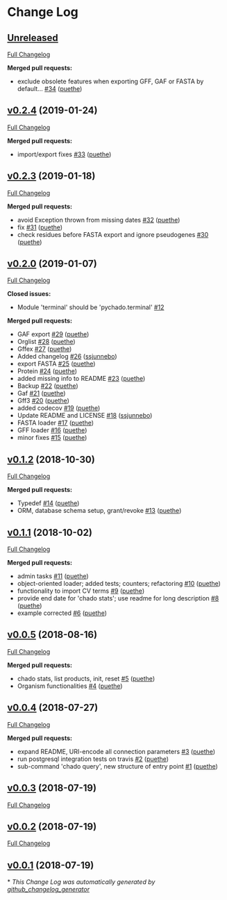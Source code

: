 # Change Log

## [Unreleased](https://github.com/sanger-pathogens/chado-tools/tree/HEAD)

[Full Changelog](https://github.com/sanger-pathogens/chado-tools/compare/v0.2.4...HEAD)

**Merged pull requests:**

- exclude obsolete features when exporting GFF, GAF or FASTA by default… [\#34](https://github.com/sanger-pathogens/chado-tools/pull/34) ([puethe](https://github.com/puethe))

## [v0.2.4](https://github.com/sanger-pathogens/chado-tools/tree/v0.2.4) (2019-01-24)
[Full Changelog](https://github.com/sanger-pathogens/chado-tools/compare/v0.2.3...v0.2.4)

**Merged pull requests:**

- import/export fixes [\#33](https://github.com/sanger-pathogens/chado-tools/pull/33) ([puethe](https://github.com/puethe))

## [v0.2.3](https://github.com/sanger-pathogens/chado-tools/tree/v0.2.3) (2019-01-18)
[Full Changelog](https://github.com/sanger-pathogens/chado-tools/compare/v0.2.0...v0.2.3)

**Merged pull requests:**

- avoid Exception thrown from missing dates [\#32](https://github.com/sanger-pathogens/chado-tools/pull/32) ([puethe](https://github.com/puethe))
- fix [\#31](https://github.com/sanger-pathogens/chado-tools/pull/31) ([puethe](https://github.com/puethe))
- check residues before FASTA export and ignore pseudogenes [\#30](https://github.com/sanger-pathogens/chado-tools/pull/30) ([puethe](https://github.com/puethe))

## [v0.2.0](https://github.com/sanger-pathogens/chado-tools/tree/v0.2.0) (2019-01-07)
[Full Changelog](https://github.com/sanger-pathogens/chado-tools/compare/v0.1.2...v0.2.0)

**Closed issues:**

- Module 'terminal' should be 'pychado.terminal' [\#12](https://github.com/sanger-pathogens/chado-tools/issues/12)

**Merged pull requests:**

- GAF export [\#29](https://github.com/sanger-pathogens/chado-tools/pull/29) ([puethe](https://github.com/puethe))
- Orglist [\#28](https://github.com/sanger-pathogens/chado-tools/pull/28) ([puethe](https://github.com/puethe))
- Gffex [\#27](https://github.com/sanger-pathogens/chado-tools/pull/27) ([puethe](https://github.com/puethe))
- Added changelog [\#26](https://github.com/sanger-pathogens/chado-tools/pull/26) ([ssjunnebo](https://github.com/ssjunnebo))
- export FASTA [\#25](https://github.com/sanger-pathogens/chado-tools/pull/25) ([puethe](https://github.com/puethe))
- Protein [\#24](https://github.com/sanger-pathogens/chado-tools/pull/24) ([puethe](https://github.com/puethe))
- added missing info to README [\#23](https://github.com/sanger-pathogens/chado-tools/pull/23) ([puethe](https://github.com/puethe))
- Backup [\#22](https://github.com/sanger-pathogens/chado-tools/pull/22) ([puethe](https://github.com/puethe))
- Gaf [\#21](https://github.com/sanger-pathogens/chado-tools/pull/21) ([puethe](https://github.com/puethe))
- Gff3 [\#20](https://github.com/sanger-pathogens/chado-tools/pull/20) ([puethe](https://github.com/puethe))
- added codecov [\#19](https://github.com/sanger-pathogens/chado-tools/pull/19) ([puethe](https://github.com/puethe))
- Update README and LICENSE [\#18](https://github.com/sanger-pathogens/chado-tools/pull/18) ([ssjunnebo](https://github.com/ssjunnebo))
- FASTA loader [\#17](https://github.com/sanger-pathogens/chado-tools/pull/17) ([puethe](https://github.com/puethe))
- GFF loader [\#16](https://github.com/sanger-pathogens/chado-tools/pull/16) ([puethe](https://github.com/puethe))
- minor fixes [\#15](https://github.com/sanger-pathogens/chado-tools/pull/15) ([puethe](https://github.com/puethe))

## [v0.1.2](https://github.com/sanger-pathogens/chado-tools/tree/v0.1.2) (2018-10-30)
[Full Changelog](https://github.com/sanger-pathogens/chado-tools/compare/v0.1.1...v0.1.2)

**Merged pull requests:**

- Typedef [\#14](https://github.com/sanger-pathogens/chado-tools/pull/14) ([puethe](https://github.com/puethe))
- ORM, database schema setup, grant/revoke [\#13](https://github.com/sanger-pathogens/chado-tools/pull/13) ([puethe](https://github.com/puethe))

## [v0.1.1](https://github.com/sanger-pathogens/chado-tools/tree/v0.1.1) (2018-10-02)
[Full Changelog](https://github.com/sanger-pathogens/chado-tools/compare/v0.0.5...v0.1.1)

**Merged pull requests:**

- admin tasks [\#11](https://github.com/sanger-pathogens/chado-tools/pull/11) ([puethe](https://github.com/puethe))
- object-oriented loader; added tests; counters; refactoring [\#10](https://github.com/sanger-pathogens/chado-tools/pull/10) ([puethe](https://github.com/puethe))
- functionality to import CV terms [\#9](https://github.com/sanger-pathogens/chado-tools/pull/9) ([puethe](https://github.com/puethe))
- provide end date for 'chado stats'; use readme for long description [\#8](https://github.com/sanger-pathogens/chado-tools/pull/8) ([puethe](https://github.com/puethe))
- example corrected [\#6](https://github.com/sanger-pathogens/chado-tools/pull/6) ([puethe](https://github.com/puethe))

## [v0.0.5](https://github.com/sanger-pathogens/chado-tools/tree/v0.0.5) (2018-08-16)
[Full Changelog](https://github.com/sanger-pathogens/chado-tools/compare/v0.0.4...v0.0.5)

**Merged pull requests:**

- chado stats, list products, init, reset [\#5](https://github.com/sanger-pathogens/chado-tools/pull/5) ([puethe](https://github.com/puethe))
- Organism functionalities [\#4](https://github.com/sanger-pathogens/chado-tools/pull/4) ([puethe](https://github.com/puethe))

## [v0.0.4](https://github.com/sanger-pathogens/chado-tools/tree/v0.0.4) (2018-07-27)
[Full Changelog](https://github.com/sanger-pathogens/chado-tools/compare/v0.0.3...v0.0.4)

**Merged pull requests:**

- expand README, URI-encode all connection parameters [\#3](https://github.com/sanger-pathogens/chado-tools/pull/3) ([puethe](https://github.com/puethe))
- run postgresql integration tests on travis [\#2](https://github.com/sanger-pathogens/chado-tools/pull/2) ([puethe](https://github.com/puethe))
- sub-command 'chado query', new structure of entry point [\#1](https://github.com/sanger-pathogens/chado-tools/pull/1) ([puethe](https://github.com/puethe))

## [v0.0.3](https://github.com/sanger-pathogens/chado-tools/tree/v0.0.3) (2018-07-19)
[Full Changelog](https://github.com/sanger-pathogens/chado-tools/compare/v0.0.2...v0.0.3)

## [v0.0.2](https://github.com/sanger-pathogens/chado-tools/tree/v0.0.2) (2018-07-19)
[Full Changelog](https://github.com/sanger-pathogens/chado-tools/compare/v0.0.1...v0.0.2)

## [v0.0.1](https://github.com/sanger-pathogens/chado-tools/tree/v0.0.1) (2018-07-19)


\* *This Change Log was automatically generated by [github_changelog_generator](https://github.com/skywinder/Github-Changelog-Generator)*